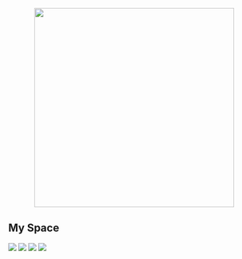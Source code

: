 <p align="center"><a href="https://laravel.com" target="_blank"><img src="https://raw.githubusercontent.com/laravel/art/master/logo-lockup/5%20SVG/2%20CMYK/1%20Full%20Color/laravel-logolockup-cmyk-red.svg" width="400"></a></p>

## My Space
<img src="https://user-images.githubusercontent.com/83755934/161276745-8b76407d-303e-40f5-acc6-c779fd12f452.png">
<img src="https://user-images.githubusercontent.com/83755934/161277222-bca98154-c82e-4e72-9b7d-164f75c408eb.png">
<img src="https://user-images.githubusercontent.com/83755934/161277361-e7820961-97f1-45da-90ad-f7607c112264.png">
<img src="https://user-images.githubusercontent.com/83755934/161277493-f557d088-3667-4517-a1cc-bd08b0641523.png">
